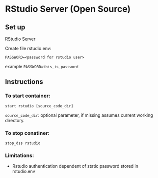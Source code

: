 # RStudio Server (Open Source)

## Set up

RStudio Server 

Create file rstudio.env:
```
PASSWORD=<password for rstudio user>
```
example `PASSWORD=this_is_password`

## Instructions 

### To start container:
```
start rstudio [source_code_dir]
```
`source_code_dir`: optional parameter, if missing assumes current working directory.


### To stop conatiner:
```
stop_dss rstudio
```

### Limitations:
* Rstudio authentication dependent of static password stored in rstudio.env
